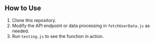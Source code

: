 ## How to Use

1. Clone this repository.
2. Modify the API endpoint or data processing in `fetchUserData.js` as needed.
3. Run `testing.js` to see the function in action.
